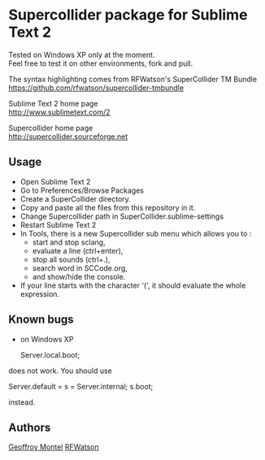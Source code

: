 # Supercollider package for Sublime Text 2

Tested on Windows XP only at the moment.  
Feel free to test it on other environments, fork and pull.  

The syntax highlighting comes from RFWatson's SuperCollider TM Bundle  
https://github.com/rfwatson/supercollider-tmbundle

Sublime Text 2 home page  
http://www.sublimetext.com/2

Supercollider home page  
http://supercollider.sourceforge.net

## Usage
- Open Sublime Text 2  
- Go to Preferences/Browse Packages  
- Create a SuperCollider directory.  
- Copy and paste all the files from this repository in it.  
- Change Supercollider path in SuperCollider.sublime-settings
- Restart Sublime Text 2  
- In Tools, there is a new Supercollider sub menu which allows you to :
  - start and stop sclang, 
  - evaluate a line (ctrl+enter), 
  - stop all sounds (ctrl+.), 
  - search word in SCCode.org,
  - and show/hide the console.  
- If your line starts with the character '(', it should evaluate the whole expression.  

## Known bugs
- on Windows XP
  
  Server.local.boot;

does not work.
You should use 

  Server.default = s = Server.internal;
  s.boot;

instead.

## Authors
[Geoffroy Montel](http://github.com/geoffroy.montel)
[RFWatson](https://github.com/rfwatson)